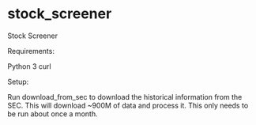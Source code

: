 # stock_screener
Stock Screener

Requirements:

Python 3
curl

Setup:

Run download_from_sec to download the historical information from the SEC.  This will download ~900M of data and process it.  This only needs to be run about once a month.

